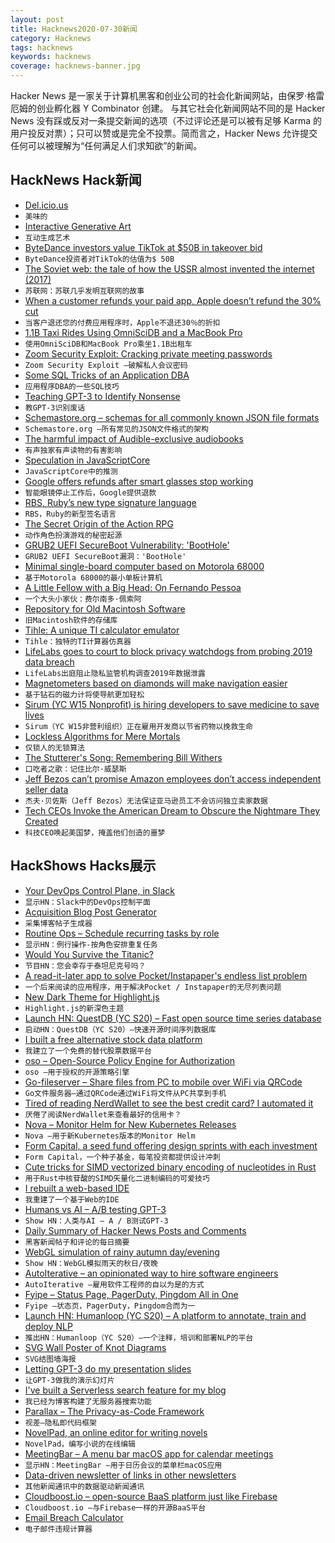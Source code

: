 ```yaml
---
layout: post
title: Hacknews2020-07-30新闻
category: Hacknews
tags: hacknews
keywords: hacknews
coverage: hacknews-banner.jpg
---
```


Hacker News 是一家关于计算机黑客和创业公司的社会化新闻网站，由保罗·格雷厄姆的创业孵化器 Y Combinator 创建。
与其它社会化新闻网站不同的是 Hacker News 没有踩或反对一条提交新闻的选项（不过评论还是可以被有足够 Karma 的用户投反对票）；只可以赞或是完全不投票。简而言之，Hacker News 允许提交任何可以被理解为“任何满足人们求知欲”的新闻。

## HackNews Hack新闻


- [Del.icio.us](http://del.icio.us/)
- `美味的`
- [Interactive Generative Art](http://weavesilk.com/?ika/)
- `互动生成艺术`
- [ByteDance investors value TikTok at $50B in takeover bid](https://www.reuters.com/article/us-bytedance-tiktok-exclusive/exclusive-bytedance-investors-value-tiktok-at-50-billion-in-takeover-bid-sources-idUSKCN24U1M9)
- `ByteDance投资者对TikTok的估值为$ 50B`
- [The Soviet web: the tale of how the USSR almost invented the internet (2017)](https://www.calvertjournal.com/articles/show/7605/soviet-internet-cybernetics-viktor-glushkov)
- `苏联网：苏联几乎发明互联网的故事`
- [When a customer refunds your paid app, Apple doesn’t refund the 30% cut](https://twitter.com/twolivesleft/status/1288344977169235968)
- `当客户退还您的付费应用程序时，Apple不退还30％的折扣`
- [1.1B Taxi Rides Using OmniSciDB and a MacBook Pro](https://tech.marksblogg.com/omnisci-macos-macbookpro-mbp.html)
- `使用OmniSciDB和MacBook Pro乘坐1.1B出租车`
- [Zoom Security Exploit: Cracking private meeting passwords](https://www.tomanthony.co.uk/blog/zoom-security-exploit-crack-private-meeting-passwords/)
- `Zoom Security Exploit –破解私人会议密码`
- [Some SQL Tricks of an Application DBA](https://hakibenita.com/sql-tricks-application-dba)
- `应用程序DBA的一些SQL技巧`
- [Teaching GPT-3 to Identify Nonsense](https://arr.am/2020/07/25/gpt-3-uncertainty-prompts/)
- `教GPT-3识别废话`
- [Schemastore.org – schemas for all commonly known JSON file formats](https://www.schemastore.org/json/)
- `Schemastore.org –所有常见的JSON文件格式的架构`
- [The harmful impact of Audible-exclusive audiobooks](https://blog.libro.fm/the-harmful-impact-of-audible-exclusive-audiobooks/)
- `有声独家有声读物的有害影响`
- [Speculation in JavaScriptCore](https://webkit.org/blog/10308/speculation-in-javascriptcore/)
- `JavaScriptCore中的推测`
- [Google offers refunds after smart glasses stop working](https://www.bbc.co.uk/news/technology-53581762)
- `智能眼镜停止工作后，Google提供退款`
- [RBS, Ruby’s new type signature language](https://developer.squareup.com/blog/the-state-of-ruby-3-typing)
- `RBS，Ruby的新型签名语言`
- [The Secret Origin of the Action RPG](https://medium.com/@obskyr/the-secret-origin-of-the-action-rpg-254a180079dd)
- `动作角色扮演游戏的秘密起源`
- [GRUB2 UEFI SecureBoot Vulnerability: 'BootHole'](https://www.debian.org/security/2020-GRUB-UEFI-SecureBoot/)
- `GRUB2 UEFI SecureBoot漏洞：'BootHole'`
- [Minimal single-board computer based on Motorola 68000](https://github.com/74hc595/68k-nano)
- `基于Motorola 68000的最小单板计算机`
- [A Little Fellow with a Big Head: On Fernando Pessoa](https://www.theparisreview.org/blog/2020/07/27/a-little-fellow-with-a-big-head/)
- `一个大头小家伙：费尔南多·佩索阿`
- [Repository for Old Macintosh Software](https://www.macintoshrepository.org/)
- `旧Macintosh软件的存储库`
- [Tihle: A unique TI calculator emulator](https://www.taricorp.net/2020/introducing-tihle/)
- `Tihle：独特的TI计算器仿真器`
- [LifeLabs goes to court to block privacy watchdogs from probing 2019 data breach](https://www.cbc.ca/news/business/lifelabs-data-breach-1.5667618)
- `LifeLabs出庭阻止隐私监管机构调查2019年数据泄露`
- [Magnetometers based on diamonds will make navigation easier](https://www.economist.com/science-and-technology/2020/07/18/magnetometers-based-on-diamonds-will-make-navigation-easier)
- `基于钻石的磁力计将使导航更加轻松`
- [Sirum (YC W15 Nonprofit) is hiring developers to save medicine to save lives](https://sirum.breezy.hr/)
- `Sirum（YC W15非营利组织）正在雇用开发商以节省药物以挽救生命`
- [Lockless Algorithms for Mere Mortals](https://lwn.net/SubscriberLink/827180/a1c1305686bfea67/)
- `仅锁人的无锁算法`
- [The Stutterer's Song: Remembering Bill Withers](https://thepointmag.com/criticism/the-stutterers-song-bill-withers/)
- `口吃者之歌：记住比尔·威瑟斯`
- [Jeff Bezos can’t promise Amazon employees don’t access independent seller data](https://www.theverge.com/2020/7/29/21347083/jeff-bezos-amazon-tech-antitrust-hearing-jayapal-questioning)
- `杰夫·贝佐斯（Jeff Bezos）无法保证亚马逊员工不会访问独立卖家数据`
- [Tech CEOs Invoke the American Dream to Obscure the Nightmare They Created](https://www.vice.com/en_us/article/jgxbkg/tech-ceos-invoke-the-american-dream-to-obscure-the-nightmare-they-created)
- `科技CEO唤起美国梦，掩盖他们创造的噩梦`


## HackShows Hacks展示

- [ Your DevOps Control Plane, in Slack](https://cto.ai/blog/slack-control-plane-for-devops-workflows/)
- `显示HN：Slack中的DevOps控制平面`
- [ Acquisition Blog Post Generator](https://thisstartupacquisitionannouncementdoesnotexist.ajnisbet.com/)
- `采集博客帖子生成器`
- [ Routine Ops – Schedule recurring tasks by role](https://routineops.com)
- `显示HN：例行操作-按角色安排重复任务`
- [ Would You Survive the Titanic?](https://www.gradio.app/hub/hub-titanic)
- `节目HN：您会幸存于泰坦尼克号吗？`
- [ A read-it-later app to solve Pocket/Instapaper's endless list problem](https://dayreads.com)
- `一个后来阅读的应用程序，用于解决Pocket / Instapaper的无尽列表问题`
- [ New Dark Theme for Highlight.js](https://github.com/tonyaldon/discreet-theme)
- `Highlight.js的新深色主题`
- [Launch HN: QuestDB (YC S20) – Fast open source time series database](item?id=23975807)
- `启动HN：QuestDB（YC S20）–快速开源时间序列数据库`
- [ I built a free alternative stock data platform](https://www.quiverquant.com/dashboard/)
- `我建立了一个免费的替代股票数据平台`
- [ oso – Open-Source Policy Engine for Authorization](https://www.osohq.com/)
- `oso –用于授权的开源策略引擎`
- [ Go-fileserver – Share files from PC to mobile over WiFi via QRCode](https://github.com/prdpx7/go-fileserver)
- `Go文件服务器–通过QRCode通过WiFi将文件从PC共享到手机`
- [ Tired of reading NerdWallet to see the best credit card? I automated it](https://savewithtrove.com/)
- `厌倦了阅读NerdWallet来查看最好的信用卡？`
- [ Nova – Monitor Helm for New Kubernetes Releases](https://github.com/FairwindsOps/nova/)
- `Nova –用于新Kubernetes版本的Monitor Helm`
- [ Form Capital, a seed fund offering design sprints with each investment](http://formcapital.com)
- `Form Capital，一个种子基金，每笔投资都提供设计冲刺`
- [ Cute tricks for SIMD vectorized binary encoding of nucleotides in Rust](https://github.com/Daniel-Liu-c0deb0t/cute-nucleotides)
- `用于Rust中核苷酸的SIMD矢量化二进制编码的可爱技巧`
- [ I rebuilt a web-based IDE](https://www.atheos.io/)
- `我重建了一个基于Web的IDE`
- [ Humans vs AI – A/B testing GPT-3](https://vwo.com/ab-testing-openai-gpt-3/)
- `Show HN：人类与AI – A / B测试GPT-3`
- [ Daily Summary of Hacker News Posts and Comments](https://gunargessner.com/hn)
- `黑客新闻帖子和评论的每日摘要`
- [ WebGL simulation of rainy autumn day/evening](https://pluvoir.netlify.app/index.html)
- `Show HN：WebGL模拟雨天的秋日/夜晚`
- [ AutoIterative – an opinionated way to hire software engineers](https://autoiterative.com)
- `AutoIterative –雇用软件工程师的自以为是的方式`
- [ Fyipe – Status Page, PagerDuty, Pingdom All in One](https://fyipe.com/)
- `Fyipe –状态页，PagerDuty，Pingdom合而为一`
- [Launch HN: Humanloop (YC S20) – A platform to annotate, train and deploy NLP](item?id=23987353)
- `推出HN：Humanloop（YC S20）–一个注释，培训和部署NLP的平台`
- [ SVG Wall Poster of Knot Diagrams](https://prideout.net/blog/svg_knots/)
- `SVG结图墙海报`
- [ Letting GPT-3 do my presentation slides](https://twitter.com/nutanc/status/1288517555754110977)
- `让GPT-3做我的演示幻灯片`
- [ I've built a Serverless search feature for my blog](https://www.morling.dev/blog/how-i-built-a-serverless-search-for-my-blog/)
- `我已经为博客构建了无服务器搜索功能`
- [ Parallax – The Privacy-as-Code Framework](https://github.com/openquery-io/parallax)
- `视差–隐私即代码框架`
- [ NovelPad, an online editor for writing novels](https://novelpad.co)
- `NovelPad，编写小说的在线编辑`
- [ MeetingBar – A menu bar macOS app for calendar meetings](https://github.com/leits/MeetingBar)
- `显示HN：MeetingBar –用于日历会议的菜单栏macOS应用`
- [ Data-driven newsletter of links in other newsletters](https://tinyletter.com/codenberg)
- `其他新闻通讯中的数据驱动新闻通讯`
- [ Cloudboost.io – open-source BaaS platform just like Firebase](https://cloudboost.io)
- `Cloudboost.io –与Firebase一样的开源BaaS平台`
- [ Email Breach Calculator](https://breachcalculator.metomic.io/)
- `电子邮件违规计算器`

